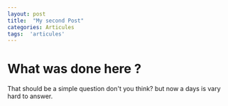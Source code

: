 ```yaml
---
layout: post
title:  "My second Post"
categories: Articules
tags:  'articules'
---
```



# What was done here ? 

That should be a simple question don't you think? but now a days is vary hard to answer.
